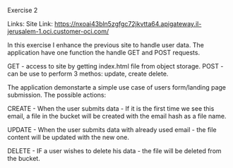 Exercise 2

Links:
Site Link: https://nxoai43bln5zgfgc72jkvtta64.apigateway.il-jerusalem-1.oci.customer-oci.com/

In this exercise I enhance the previous site to handle user data.
The application have one function the handle GET and POST requests.

GET - access to site by getting index.html file from object storage.
POST - can be use to perform 3 methos: update, create delete.

The application demonstarte a simple use case of users form/landing page submission.
The possible actions:

CREATE - When the user submits data - If it is the first time we see this email, a file in the bucket will be created with the email hash as a file name.

UPDATE - When the user submits data with already used email - the file content will be updated with the new one.

DELETE - IF a user wishes to delete his data - the file will be deleted from the bucket.






